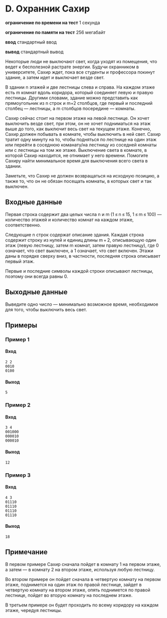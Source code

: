 # D. Охранник Сахир
**ограничение по времени на тест** 1 секунда

**ограничение по памяти на тест** 256 мегабайт

**ввод** стандартный ввод

**вывод** стандартный вывод

Некоторые люди не выключают свет, когда уходят из помещения, что ведет к бесполезной растрате энергии. Будучи охранником в университете, Сахир ждет, пока все студенты и профессора покинут здание, а затем идет и выключает везде свет.

В здании n этажей и две лестницы слева и справа. На каждом этаже есть m комнат вдоль коридора, который соединяет левую и правую лестницы. Другими словами, здание можно представить как прямоугольник из n строк и m+2 столбцов, где первый и последний столбец  — лестницы, а m столбцов посередине — комнаты.

Сахир сейчас стоит на первом этаже на левой лестнице. Он хочет выключить везде свет, при этом, он не хочет подниматься на этаж выше до того, как выключит весь свет на текущем этаже. Конечно, Сахир должен побывать в комнате, чтобы выключить в ней свет. Сахир тратит одну минуту на то, чтобы подняться по лестнице на один этаж или перейти в соседнюю команату/на лестницу из соседней комнаты или с лестницы на том же этаже. Выключение света в комнате, в которой Сахир находится, не отнимает у него времени. Помогите Сахиру найти минимальное время для выключения всего света в здании.

Заметьте, что Сахир не должен возвращаться на исходную позицию, а также то, что он не обязан посещать комнаты, в которых свет и так выключен.

## Входные данные
Первая строка содержит два целых числа n и m (1 ≤ n ≤ 15, 1 ≤ m ≤ 100) — количество этажей и количество комнат на каждом этаже, соответственно.

Следующие n строк содержат описание здания. Каждая строка содержит строку из нулей и единиц длины m + 2, описывающую один этаж (левую лестницу, затем m комнат, затем правую лестницу), где 0 означает, что свет выключен, а 1 означает, что свет включен. Этажи даны в порядке сверху вниз, в частности, последняя строка описывает первый этаж.

Первые и последние символы каждой строки описывают лестницы, поэтому они всегда равны 0.

## Выходные данные
Выведите одно число — минимально возможное время, необходимое для того, чтобы выключить весь свет.

## Примеры
### Пример 1
#### Вход
```
2 2
0010
0100
```
#### Выход
```
5
```
### Пример 2
#### Вход
```
3 4
001000
000010
000010
```
#### Выход
```
12
```
### Пример 3
#### Вход
```
4 3
01110
01110
01110
01110
```
#### Выход
```
18
```
## Примечание
В первом примере Сахир сначала пойдет в комнату 1 на первом этаже, а затем — в комнату 2 на втором этаже, используя любую лестницу.

Во втором примере он пойдет сначала в четвертую комнату на первом этаже, поднимется на один этаж по правой лестнице, зайдет в четвертую комнату на втором этаже, опять поднимется по правой лестнице, пойдет во вторую комнату на последнем этаже.

В третьем примере он будет проходить по всему коридору на каждом этаже, чередуя лестницы.

